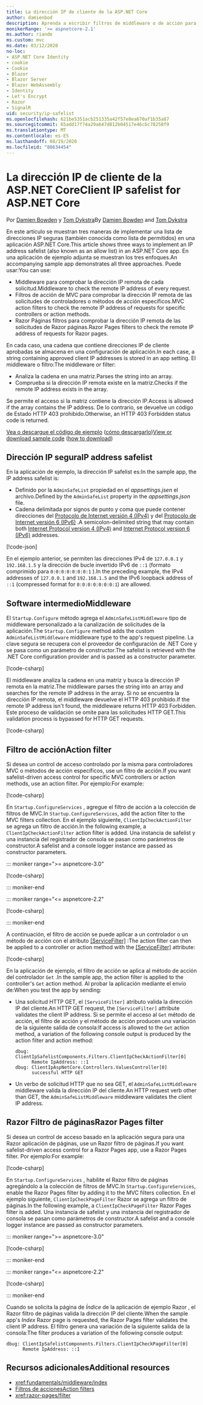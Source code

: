 ```yaml
---
title: La dirección IP de cliente de la ASP.NET Core
author: damienbod
description: Aprenda a escribir filtros de middleware o de acción para validar direcciones IP remotas en una lista de direcciones IP aprobadas.
monikerRange: '>= aspnetcore-2.1'
ms.author: riande
ms.custom: mvc
ms.date: 03/12/2020
no-loc:
- ASP.NET Core Identity
- cookie
- Cookie
- Blazor
- Blazor Server
- Blazor WebAssembly
- Identity
- Let's Encrypt
- Razor
- SignalR
uid: security/ip-safelist
ms.openlocfilehash: 621be5351acb251335a42f57e8ea670af1b35a87
ms.sourcegitcommit: 65add17f74a29a647d812b04517e46cbc78258f9
ms.translationtype: MT
ms.contentlocale: es-ES
ms.lasthandoff: 08/19/2020
ms.locfileid: "88634454"
---
```

# <a name="client-ip-safelist-for-aspnet-core"></a><span data-ttu-id="2dc2d-103">La dirección IP de cliente de la ASP.NET Core</span><span class="sxs-lookup"><span data-stu-id="2dc2d-103">Client IP safelist for ASP.NET Core</span></span>

<span data-ttu-id="2dc2d-104">Por [Damien Bowden](https://twitter.com/damien_bod) y [Tom Dykstra](https://github.com/tdykstra)</span><span class="sxs-lookup"><span data-stu-id="2dc2d-104">By [Damien Bowden](https://twitter.com/damien_bod) and [Tom Dykstra](https://github.com/tdykstra)</span></span>
 
<span data-ttu-id="2dc2d-105">En este artículo se muestran tres maneras de implementar una lista de direcciones IP seguras (también conocida como lista de permitidos) en una aplicación ASP.NET Core.</span><span class="sxs-lookup"><span data-stu-id="2dc2d-105">This article shows three ways to implement an IP address safelist (also known as an allow list) in an ASP.NET Core app.</span></span> <span data-ttu-id="2dc2d-106">En una aplicación de ejemplo adjunta se muestran los tres enfoques.</span><span class="sxs-lookup"><span data-stu-id="2dc2d-106">An accompanying sample app demonstrates all three approaches.</span></span> <span data-ttu-id="2dc2d-107">Puede usar:</span><span class="sxs-lookup"><span data-stu-id="2dc2d-107">You can use:</span></span>

* <span data-ttu-id="2dc2d-108">Middleware para comprobar la dirección IP remota de cada solicitud.</span><span class="sxs-lookup"><span data-stu-id="2dc2d-108">Middleware to check the remote IP address of every request.</span></span>
* <span data-ttu-id="2dc2d-109">Filtros de acción de MVC para comprobar la dirección IP remota de las solicitudes de controladores o métodos de acción específicos.</span><span class="sxs-lookup"><span data-stu-id="2dc2d-109">MVC action filters to check the remote IP address of requests for specific controllers or action methods.</span></span>
* <span data-ttu-id="2dc2d-110">Razor Páginas filtros para comprobar la dirección IP remota de las solicitudes de Razor páginas.</span><span class="sxs-lookup"><span data-stu-id="2dc2d-110">Razor Pages filters to check the remote IP address of requests for Razor pages.</span></span>

<span data-ttu-id="2dc2d-111">En cada caso, una cadena que contiene direcciones IP de cliente aprobadas se almacena en una configuración de aplicación.</span><span class="sxs-lookup"><span data-stu-id="2dc2d-111">In each case, a string containing approved client IP addresses is stored in an app setting.</span></span> <span data-ttu-id="2dc2d-112">El middleware o filtro:</span><span class="sxs-lookup"><span data-stu-id="2dc2d-112">The middleware or filter:</span></span>

* <span data-ttu-id="2dc2d-113">Analiza la cadena en una matriz.</span><span class="sxs-lookup"><span data-stu-id="2dc2d-113">Parses the string into an array.</span></span> 
* <span data-ttu-id="2dc2d-114">Comprueba si la dirección IP remota existe en la matriz.</span><span class="sxs-lookup"><span data-stu-id="2dc2d-114">Checks if the remote IP address exists in the array.</span></span>

<span data-ttu-id="2dc2d-115">Se permite el acceso si la matriz contiene la dirección IP.</span><span class="sxs-lookup"><span data-stu-id="2dc2d-115">Access is allowed if the array contains the IP address.</span></span> <span data-ttu-id="2dc2d-116">De lo contrario, se devuelve un código de Estado HTTP 403 prohibido.</span><span class="sxs-lookup"><span data-stu-id="2dc2d-116">Otherwise, an HTTP 403 Forbidden status code is returned.</span></span>

<span data-ttu-id="2dc2d-117">[Vea o descargue el código de ejemplo](https://github.com/dotnet/AspNetCore.Docs/tree/master/aspnetcore/security/ip-safelist/samples) ([cómo descargarlo](xref:index#how-to-download-a-sample))</span><span class="sxs-lookup"><span data-stu-id="2dc2d-117">[View or download sample code](https://github.com/dotnet/AspNetCore.Docs/tree/master/aspnetcore/security/ip-safelist/samples) ([how to download](xref:index#how-to-download-a-sample))</span></span>

## <a name="ip-address-safelist"></a><span data-ttu-id="2dc2d-118">Dirección IP segura</span><span class="sxs-lookup"><span data-stu-id="2dc2d-118">IP address safelist</span></span>

<span data-ttu-id="2dc2d-119">En la aplicación de ejemplo, la dirección IP safelist es:</span><span class="sxs-lookup"><span data-stu-id="2dc2d-119">In the sample app, the IP address safelist is:</span></span>

* <span data-ttu-id="2dc2d-120">Definido por la `AdminSafeList` propiedad en el *appsettings.jsen* el archivo.</span><span class="sxs-lookup"><span data-stu-id="2dc2d-120">Defined by the `AdminSafeList` property in the *appsettings.json* file.</span></span>
* <span data-ttu-id="2dc2d-121">Cadena delimitada por signos de punto y coma que puede contener direcciones del [Protocolo de Internet versión 4 (IPv4)](https://wikipedia.org/wiki/IPv4) y del [Protocolo de Internet versión 6 (IPv6)](https://wikipedia.org/wiki/IPv6) .</span><span class="sxs-lookup"><span data-stu-id="2dc2d-121">A semicolon-delimited string that may contain both [Internet Protocol version 4 (IPv4)](https://wikipedia.org/wiki/IPv4) and [Internet Protocol version 6 (IPv6)](https://wikipedia.org/wiki/IPv6) addresses.</span></span>

[!code-json[](ip-safelist/samples/3.x/ClientIpAspNetCore/appsettings.json?range=1-3&highlight=2)]

<span data-ttu-id="2dc2d-122">En el ejemplo anterior, se permiten las direcciones IPv4 de `127.0.0.1` y `192.168.1.5` y la dirección de bucle invertido IPv6 de `::1` (formato comprimido para `0:0:0:0:0:0:0:1` ).</span><span class="sxs-lookup"><span data-stu-id="2dc2d-122">In the preceding example, the IPv4 addresses of `127.0.0.1` and `192.168.1.5` and the IPv6 loopback address of `::1` (compressed format for `0:0:0:0:0:0:0:1`) are allowed.</span></span>

## <a name="middleware"></a><span data-ttu-id="2dc2d-123">Software intermedio</span><span class="sxs-lookup"><span data-stu-id="2dc2d-123">Middleware</span></span>

<span data-ttu-id="2dc2d-124">El `Startup.Configure` método agrega el `AdminSafeListMiddleware` tipo de middleware personalizado a la canalización de solicitudes de la aplicación.</span><span class="sxs-lookup"><span data-stu-id="2dc2d-124">The `Startup.Configure` method adds the custom `AdminSafeListMiddleware` middleware type to the app's request pipeline.</span></span> <span data-ttu-id="2dc2d-125">La clave segura se recupera con el proveedor de configuración de .NET Core y se pasa como un parámetro de constructor.</span><span class="sxs-lookup"><span data-stu-id="2dc2d-125">The safelist is retrieved with the .NET Core configuration provider and is passed as a constructor parameter.</span></span>

[!code-csharp[](ip-safelist/samples/3.x/ClientIpAspNetCore/Startup.cs?name=snippet_ConfigureAddMiddleware)]

<span data-ttu-id="2dc2d-126">El middleware analiza la cadena en una matriz y busca la dirección IP remota en la matriz.</span><span class="sxs-lookup"><span data-stu-id="2dc2d-126">The middleware parses the string into an array and searches for the remote IP address in the array.</span></span> <span data-ttu-id="2dc2d-127">Si no se encuentra la dirección IP remota, el middleware devuelve el HTTP 403 prohibido.</span><span class="sxs-lookup"><span data-stu-id="2dc2d-127">If the remote IP address isn't found, the middleware returns HTTP 403 Forbidden.</span></span> <span data-ttu-id="2dc2d-128">Este proceso de validación se omite para las solicitudes HTTP GET.</span><span class="sxs-lookup"><span data-stu-id="2dc2d-128">This validation process is bypassed for HTTP GET requests.</span></span>

[!code-csharp[](ip-safelist/samples/Shared/ClientIpSafelistComponents/Middlewares/AdminSafeListMiddleware.cs?name=snippet_ClassOnly)]

## <a name="action-filter"></a><span data-ttu-id="2dc2d-129">Filtro de acción</span><span class="sxs-lookup"><span data-stu-id="2dc2d-129">Action filter</span></span>

<span data-ttu-id="2dc2d-130">Si desea un control de acceso controlado por la misma para controladores MVC o métodos de acción específicos, use un filtro de acción.</span><span class="sxs-lookup"><span data-stu-id="2dc2d-130">If you want safelist-driven access control for specific MVC controllers or action methods, use an action filter.</span></span> <span data-ttu-id="2dc2d-131">Por ejemplo:</span><span class="sxs-lookup"><span data-stu-id="2dc2d-131">For example:</span></span>

[!code-csharp[](ip-safelist/samples/Shared/ClientIpSafelistComponents/Filters/ClientIpCheckActionFilter.cs?name=snippet_ClassOnly)]

<span data-ttu-id="2dc2d-132">En `Startup.ConfigureServices` , agregue el filtro de acción a la colección de filtros de MVC.</span><span class="sxs-lookup"><span data-stu-id="2dc2d-132">In `Startup.ConfigureServices`, add the action filter to the MVC filters collection.</span></span> <span data-ttu-id="2dc2d-133">En el ejemplo siguiente, `ClientIpCheckActionFilter` se agrega un filtro de acción.</span><span class="sxs-lookup"><span data-stu-id="2dc2d-133">In the following example, a `ClientIpCheckActionFilter` action filter is added.</span></span> <span data-ttu-id="2dc2d-134">Una instancia de safelist y una instancia del registrador de consola se pasan como parámetros de constructor.</span><span class="sxs-lookup"><span data-stu-id="2dc2d-134">A safelist and a console logger instance are passed as constructor parameters.</span></span>

::: moniker range=">= aspnetcore-3.0"

[!code-csharp[](ip-safelist/samples/3.x/ClientIpAspNetCore/Startup.cs?name=snippet_ConfigureServicesActionFilter)]

::: moniker-end

::: moniker range="<= aspnetcore-2.2"

[!code-csharp[](ip-safelist/samples/2.x/ClientIpAspNetCore/Startup.cs?name=snippet_ConfigureServicesActionFilter)]

::: moniker-end

<span data-ttu-id="2dc2d-135">A continuación, el filtro de acción se puede aplicar a un controlador o un método de acción con el atributo [[ServiceFilter]](xref:Microsoft.AspNetCore.Mvc.ServiceFilterAttribute) :</span><span class="sxs-lookup"><span data-stu-id="2dc2d-135">The action filter can then be applied to a controller or action method with the [[ServiceFilter]](xref:Microsoft.AspNetCore.Mvc.ServiceFilterAttribute) attribute:</span></span>

[!code-csharp[](ip-safelist/samples/3.x/ClientIpAspNetCore/Controllers/ValuesController.cs?name=snippet_ActionFilter&highlight=1)]

<span data-ttu-id="2dc2d-136">En la aplicación de ejemplo, el filtro de acción se aplica al método de acción del controlador `Get` .</span><span class="sxs-lookup"><span data-stu-id="2dc2d-136">In the sample app, the action filter is applied to the controller's `Get` action method.</span></span> <span data-ttu-id="2dc2d-137">Al probar la aplicación mediante el envío de:</span><span class="sxs-lookup"><span data-stu-id="2dc2d-137">When you test the app by sending:</span></span>

* <span data-ttu-id="2dc2d-138">Una solicitud HTTP GET, el `[ServiceFilter]` atributo valida la dirección IP del cliente.</span><span class="sxs-lookup"><span data-stu-id="2dc2d-138">An HTTP GET request, the `[ServiceFilter]` attribute validates the client IP address.</span></span> <span data-ttu-id="2dc2d-139">Si se permite el acceso al `Get` método de acción, el filtro de acción y el método de acción producen una variación de la siguiente salida de consola:</span><span class="sxs-lookup"><span data-stu-id="2dc2d-139">If access is allowed to the `Get` action method, a variation of the following console output is produced by the action filter and action method:</span></span>

    ```
    dbug: ClientIpSafelistComponents.Filters.ClientIpCheckActionFilter[0]
          Remote IpAddress: ::1
    dbug: ClientIpAspNetCore.Controllers.ValuesController[0]
          successful HTTP GET    
    ```

* <span data-ttu-id="2dc2d-140">Un verbo de solicitud HTTP que no sea GET, el `AdminSafeListMiddleware` middleware valida la dirección IP del cliente.</span><span class="sxs-lookup"><span data-stu-id="2dc2d-140">An HTTP request verb other than GET, the `AdminSafeListMiddleware` middleware validates the client IP address.</span></span>

## <a name="no-locrazor-pages-filter"></a><span data-ttu-id="2dc2d-141">Razor Filtro de páginas</span><span class="sxs-lookup"><span data-stu-id="2dc2d-141">Razor Pages filter</span></span>

<span data-ttu-id="2dc2d-142">Si desea un control de acceso basado en la aplicación segura para una Razor aplicación de páginas, use un Razor filtro de páginas.</span><span class="sxs-lookup"><span data-stu-id="2dc2d-142">If you want safelist-driven access control for a Razor Pages app, use a Razor Pages filter.</span></span> <span data-ttu-id="2dc2d-143">Por ejemplo:</span><span class="sxs-lookup"><span data-stu-id="2dc2d-143">For example:</span></span>

[!code-csharp[](ip-safelist/samples/Shared/ClientIpSafelistComponents/Filters/ClientIpCheckPageFilter.cs?name=snippet_ClassOnly)]

<span data-ttu-id="2dc2d-144">En `Startup.ConfigureServices` , habilite el Razor filtro de páginas agregándolo a la colección de filtros de MVC.</span><span class="sxs-lookup"><span data-stu-id="2dc2d-144">In `Startup.ConfigureServices`, enable the Razor Pages filter by adding it to the MVC filters collection.</span></span> <span data-ttu-id="2dc2d-145">En el ejemplo siguiente, `ClientIpCheckPageFilter` Razor se agrega un filtro de páginas.</span><span class="sxs-lookup"><span data-stu-id="2dc2d-145">In the following example, a `ClientIpCheckPageFilter` Razor Pages filter is added.</span></span> <span data-ttu-id="2dc2d-146">Una instancia de safelist y una instancia del registrador de consola se pasan como parámetros de constructor.</span><span class="sxs-lookup"><span data-stu-id="2dc2d-146">A safelist and a console logger instance are passed as constructor parameters.</span></span>

::: moniker range=">= aspnetcore-3.0"

[!code-csharp[](ip-safelist/samples/3.x/ClientIpAspNetCore/Startup.cs?name=snippet_ConfigureServicesPageFilter)]

::: moniker-end

::: moniker range="<= aspnetcore-2.2"

[!code-csharp[](ip-safelist/samples/2.x/ClientIpAspNetCore/Startup.cs?name=snippet_ConfigureServicesPageFilter)]

::: moniker-end

<span data-ttu-id="2dc2d-147">Cuando se solicita la página de *Índice* de la aplicación de ejemplo Razor , el Razor filtro de páginas valida la dirección IP del cliente.</span><span class="sxs-lookup"><span data-stu-id="2dc2d-147">When the sample app's *Index* Razor page is requested, the Razor Pages filter validates the client IP address.</span></span> <span data-ttu-id="2dc2d-148">El filtro genera una variación de la siguiente salida de la consola:</span><span class="sxs-lookup"><span data-stu-id="2dc2d-148">The filter produces a variation of the following console output:</span></span>

```
dbug: ClientIpSafelistComponents.Filters.ClientIpCheckPageFilter[0]
      Remote IpAddress: ::1
```

## <a name="additional-resources"></a><span data-ttu-id="2dc2d-149">Recursos adicionales</span><span class="sxs-lookup"><span data-stu-id="2dc2d-149">Additional resources</span></span>

* <xref:fundamentals/middleware/index>
* [<span data-ttu-id="2dc2d-150">Filtros de acciones</span><span class="sxs-lookup"><span data-stu-id="2dc2d-150">Action filters</span></span>](xref:mvc/controllers/filters#action-filters)
* <xref:razor-pages/filter>
